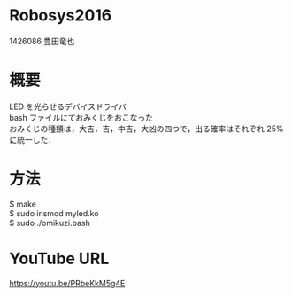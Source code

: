 # Robosys2016
1426086 豊田竜也
# 概要
LED を光らせるデバイスドライバ<br>
bash ファイルにておみくじをおこなった<br>
おみくじの種類は，大吉，吉，中吉，大凶の四つで，出る確率はそれぞれ 25% に統一した．
# 方法
$ make<br>
$ sudo insmod myled.ko<br>
$ sudo ./omikuzi.bash<br>
# YouTube URL
https://youtu.be/PRbeKkM5g4E
